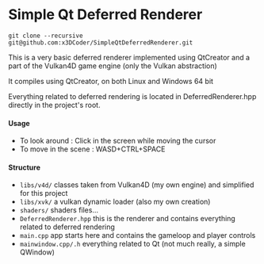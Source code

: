 # Simple Qt Deferred Renderer

```
git clone --recursive git@github.com:x3DCoder/SimpleQtDeferredRenderer.git
```

This is a very basic deferred renderer implemented using QtCreator and a part of the Vulkan4D game engine (only the Vulkan abstraction)

It compiles using QtCreator, on both Linux and Windows 64 bit

Everything related to deferred rendering is located in DeferredRenderer.hpp directly in the project's root. 

#### Usage
- To look around : Click in the screen while moving the cursor
- To move in the scene : WASD+CTRL+SPACE

#### Structure
- `libs/v4d/` classes taken from Vulkan4D (my own engine) and simplified for this project
- `libs/xvk/` a vulkan dynamic loader (also my own creation)
- `shaders/` shaders files...
- `DeferredRenderer.hpp` this is the renderer and contains everything related to deferred rendering
- `main.cpp` app starts here and contains the gameloop and player controls
- `mainwindow.cpp/.h` everything related to Qt (not much really, a simple QWindow)

